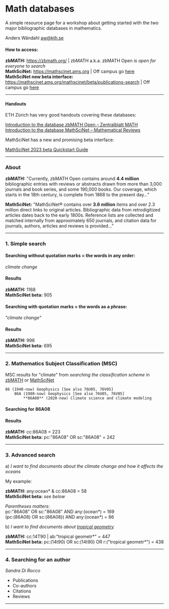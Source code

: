 # Math databases

A simple resource page for a workshop about getting started with the two major bibliographic databases in mathematics.     

Anders Wändahl  aw@kth.se

#### How to access:

**zbMATH:** https://zbmath.org/  | zbMATH a.k.a. zbMATH Open *is open for everyone to search*    
**MathSciNet:** https://mathscinet.ams.org   |   Off campus go [here](https://focus.lib.kth.se/login?URL=https://www.ams.org/mathscinet/)     
**MathSciNet new beta interface:** https://mathscinet.ams.org/mathscinet/beta/publications-search   |   Off campus go [here](https://focus.lib.kth.se/login?url=https://mathscinet.ams.org/mathscinet/beta/publications-search)

---

#### Handouts   

ETH Zürich has very good handouts covering these databases:    

[Introduction to the database zbMATH Open – Zentralblatt MATH](https://github.com/awandahl/math/blob/main/ETH_2022-03-11-ZentralblattMATH_Handout_EN.pdf)    
[Introduction to the database MathSciNet – Mathematical Reviews](https://github.com/awandahl/math/blob/main/ETH_2022-03-11-MathSciNet_Handout_EN.pdf)

MathSciNet has a new and promising beta interface:    

[MathSciNet 2023 beta Quickstart Guide](https://www.ams.org/publications/msn-quickstart-guide.pdf)

---
### About

**zbMATH:** "Currently, zbMATH Open contains around **4.4 million** bibliographic entries with reviews or abstracts drawn from more than 3,000 journals and book series, and some 190,000 books. Our coverage, which starts in the 18th century, is complete from 1868 to the present day..."    

**MathSciNet:** "MathSciNet® contains over **3.6 million** items and over 2.3 million direct links to original articles. Bibliographic data from retrodigitized articles dates back to the early 1800s. Reference lists are collected and matched internally from approximately 650 journals, and citation data for journals, authors, articles and reviews is provided..."    

---

### 1. Simple search  

#### Searching **without** quotation marks = the words in any order:    


*climate change*    

#### Results    
**zbMATH:** 1168    
**MathSciNet beta:** 905    

#### Searching **with** quotation marks = the words as a phrase:    

*"climate change"* 

#### Results
**zbMATH:** 996    
**MathSciNet beta:** 695    

---

### 2. Mathematics Subject Classification (MSC)
MSC results for "climate" from *searching the classification scheme* in [zbMATH](https://zbmath.org/classification/) or [MathSciNet](https://mathscinet-ams-org.focus.lib.kth.se/mathscinet/beta/msc-search)    

````
86 (1940-now) Geophysics [See also 76U05, 76V05]    
	86A (1980-now) Geophysics [See also 76U05, 76V05]    
		**86A08** (2020-now) Climate science and climate modeling    
````

#### Searching for 86A08    

#### Results
**zbMATH:** cc:86A08 = 223    
**MathSciNet beta:** pc:"86A08" OR sc:"86A08" = 242  

---
### 3. Advanced search    

a) *I want to find documents about the climate change and how it affects the oceans*        

My example:    

**zbMATH:**  any:ocean* & cc:86A08  = 58    
**MathSciNet beta:** *see below*

*Parentheses matters:*    
pc:"86A08" OR sc:"86A08" AND any:(ocean*) = 169    
(pc:(86A08) OR sc:(86A08)) AND any:(ocean*) = 86    
  

b) *I want to find documents about [tropical geometry](https://en.wikipedia.org/wiki/Tropical_geometry)*

**zbMATH:** cc:14T90 | ab:"tropical geometr*" = 447    
**MathSciNet beta:** pc:(14t90) OR sc:(14t90) OR r:("tropical geometr*") = 438

---
### 4. Searching for an author    

*Sandra Di Rocco*    
- Publications
- Co-authors
- Citations
- Reviews

---
 
